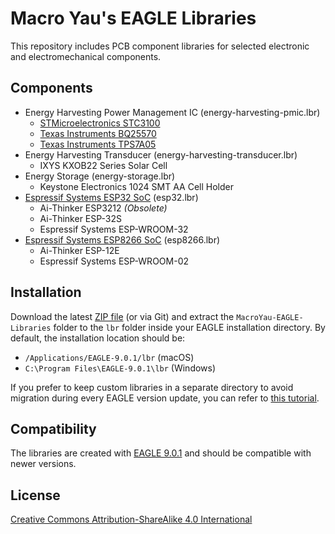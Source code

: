 # Macro Yau's EAGLE Libraries

This repository includes PCB component libraries for selected electronic and electromechanical components.

## Components

- Energy Harvesting Power Management IC (energy-harvesting-pmic.lbr)
  - [STMicroelectronics STC3100](https://www.st.com/en/power-management/stc3100.html)
  - [Texas Instruments BQ25570](http://www.ti.com/product/bq25570)
  - [Texas Instruments TPS7A05](http://www.ti.com/product/TPS7A05)
- Energy Harvesting Transducer (energy-harvesting-transducer.lbr)
  - IXYS KXOB22 Series Solar Cell
- Energy Storage (energy-storage.lbr)
  - Keystone Electronics 1024 SMT AA Cell Holder
- [Espressif Systems ESP32 SoC](http://www.espressif.com/en/products/hardware/esp32/overview) (esp32.lbr)
  - Ai-Thinker ESP3212 _(Obsolete)_
  - Ai-Thinker ESP-32S
  - Espressif Systems ESP-WROOM-32
- [Espressif Systems ESP8266 SoC](https://www.espressif.com/en/products/hardware/esp8266ex/overview) (esp8266.lbr)
  - Ai-Thinker ESP-12E
  - Espressif Systems ESP-WROOM-02

## Installation

Download the latest [ZIP file](https://github.com/MacroYau/MacroYau-EAGLE-Libraries/archive/master.zip) (or via Git) and extract the `MacroYau-EAGLE-Libraries` folder to the `lbr` folder inside your EAGLE installation directory. By default, the installation location should be:

- `/Applications/EAGLE-9.0.1/lbr` (macOS)
- `C:\Program Files\EAGLE-9.0.1\lbr` (Windows)

If you prefer to keep custom libraries in a separate directory to avoid migration during every EAGLE version update, you can refer to [this tutorial](https://github.com/adafruit/Adafruit-Eagle-Library).

## Compatibility

The libraries are created with [EAGLE 9.0.1](https://www.autodesk.com/products/eagle/overview) and should be compatible with newer versions.

## License

[Creative Commons Attribution-ShareAlike 4.0 International](https://creativecommons.org/licenses/by-sa/4.0/)
